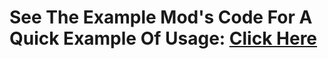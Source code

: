 # See The Example Mod's Code For A Quick Example Of Usage: [Click Here](https://github.com/PlagueVRC/PlagueButtonAPI/PlagueButtonAPI/ExampleButtonAPIUsage/ExampleButtonAPIUsageMain.cs#L31)
